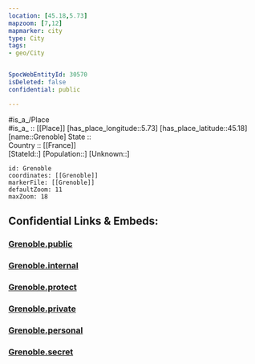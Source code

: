 ```yaml
---
location: [45.18,5.73] 
mapzoom: [7,12] 
mapmarker: city 
type: City
tags:
- geo/City


SpocWebEntityId: 30570
isDeleted: false
confidential: public

---
```

#is_a_/Place  
#is_a_ :: [[Place]] 
[has_place_longitude::5.73] 
[has_place_latitude::45.18] 
[name::Grenoble] 
State ::  
Country :: [[France]]  
[StateId::] 
[Population::] 
[Unknown::] 


```leaflet
id: Grenoble
coordinates: [[Grenoble]] 
markerFile: [[Grenoble]] 
defaultZoom: 11 
maxZoom: 18
```


## Confidential Links & Embeds: 

### [Grenoble.public](/_public/\Earth\Continent\Europe\Europe~West\France\regions~France\Auvergne-Rhône-Alpes\departments~Auvergne-Rhône-Alpes\Isère\communes~Isère\Grenoble\cities~GrenobleGrenoble.public.md) 

### [Grenoble.internal](/_internal/\Earth\Continent\Europe\Europe~West\France\regions~France\Auvergne-Rhône-Alpes\departments~Auvergne-Rhône-Alpes\Isère\communes~Isère\Grenoble\cities~GrenobleGrenoble.internal.md) 

### [Grenoble.protect](/_protect/\Earth\Continent\Europe\Europe~West\France\regions~France\Auvergne-Rhône-Alpes\departments~Auvergne-Rhône-Alpes\Isère\communes~Isère\Grenoble\cities~GrenobleGrenoble.protect.md) 

### [Grenoble.private](/_private/\Earth\Continent\Europe\Europe~West\France\regions~France\Auvergne-Rhône-Alpes\departments~Auvergne-Rhône-Alpes\Isère\communes~Isère\Grenoble\cities~GrenobleGrenoble.private.md) 

### [Grenoble.personal](/_personal/\Earth\Continent\Europe\Europe~West\France\regions~France\Auvergne-Rhône-Alpes\departments~Auvergne-Rhône-Alpes\Isère\communes~Isère\Grenoble\cities~GrenobleGrenoble.personal.md) 

### [Grenoble.secret](/_secret/\Earth\Continent\Europe\Europe~West\France\regions~France\Auvergne-Rhône-Alpes\departments~Auvergne-Rhône-Alpes\Isère\communes~Isère\Grenoble\cities~GrenobleGrenoble.secret.md)

